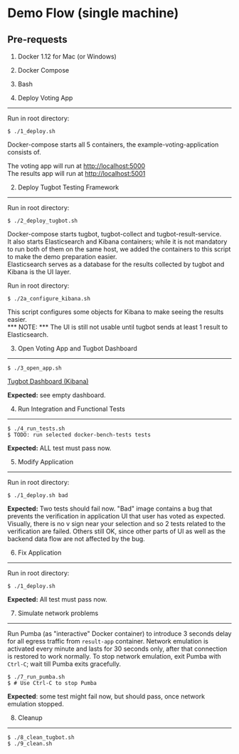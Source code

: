 Demo Flow (single machine)
=========

Pre-requests
------------

1. Docker 1.12 for Mac (or Windows)
2. Docker Compose
3. Bash


1. Deploy Voting App 
----

Run in root directory: 

    $ ./1_deploy.sh
	
Docker-compose starts all 5 containers, the example-voting-application consists of.

The voting app will run at [http://localhost:5000](http://localhost:5000)  
The results app will run at [http://localhost:5001](http://localhost:5001)

2. Deploy Tugbot Testing Framework
----

Run in root directory:

    $ ./2_deploy_tugbot.sh

Docker-compose starts tugbot, tugbot-collect and tugbot-result-service.  
It also starts Elasticsearch and Kibana containers; while it is not mandatory to run both of them on the same host, we added the containers to this script to make the demo preparation easier.  
Elasticsearch serves as a database for the results collected by tugbot and Kibana is the UI layer.

Run in root directory:

    $ ./2a_configure_kibana.sh

This script configures some objects for Kibana to make seeing the results easier.  
*** NOTE: *** The UI is still not usable until tugbot sends at least 1 result to Elasticsearch.

3. Open Voting App and Tugbot Dashboard
----

    $ ./3_open_app.sh

[Tugbot Dashboard (Kibana)](http://localhost:5061)

**Expected:** see empty dashboard.

4. Run Integration and Functional Tests
----
    
    $ ./4_run_tests.sh
    $ TODO: run selected docker-bench-tests tests

**Expected:** ALL test must pass now.

5. Modify Application
----

Run in root directory:
 
    $ ./1_deploy.sh bad
	
**Expected:** Two tests should fail now. "Bad" image contains a bug that prevents the verification in application UI that user has voted as expected. Visually, there is no v sign near your selection and so 2 tests related to the verification are failed. Others still OK, since other parts of UI as well as the backend data flow are not affected by the bug.

6. Fix Application
----

Run in root directory:
 
    $ ./1_deploy.sh

**Expected:** All test must pass now.

7. Simulate network problems
----

Run Pumba (as "interactive" Docker container) to introduce 3 seconds delay for all egress traffic from `result-app` container. Network emulation is activated every minute and lasts for 30 seconds only, after that connection is restored to work normally.
To stop network emulation, exit Pumba with `Ctrl-C`; wait till Pumba exits gracefully.

    $ ./7_run_pumba.sh
    $ # Use Ctrl-C to stop Pumba

**Expected**: some test might fail now, but should pass, once network emulation stopped.

8. Cleanup
----
    $ ./8_clean_tugbot.sh
    $ ./9_clean.sh
